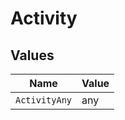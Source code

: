 # Activity


## Values

| Name          | Value         |
| ------------- | ------------- |
| `ActivityAny` | any           |